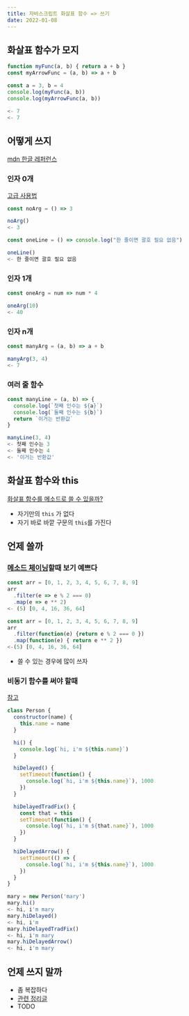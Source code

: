 ```yaml
---
title: 자바스크립트 화살표 함수 => 쓰기
date: 2022-01-08
---
```


## 화살표 함수가 모지

```js
function myFunc(a, b) { return a + b }
const myArrowFunc = (a, b) => a + b

const a = 3, b = 4
console.log(myFunc(a, b))
console.log(myArrowFunc(a, b))

<- 7
<- 7
```

## 어떻게 쓰지

[mdn 한글 레퍼런스](https://developer.mozilla.org/ko/docs/Web/JavaScript/Reference/Functions/Arrow_functions)


### 인자 0개

[고급 사용법](https://developer.mozilla.org/en-US/docs/Web/JavaScript/Reference/Functions/Arrow_functions#advanced_syntax)
```js
const noArg = () => 3

noArg()
<- 3

const oneLine = () => console.log("한 줄이면 괄호 필요 없음")

oneLine()
<- 한 줄이면 괄호 필요 없음
```

### 인자 1개
```js
const oneArg = num => num * 4

oneArg(10)
<- 40
```

### 인자 n개

```js
const manyArg = (a, b) => a + b

manyArg(3, 4)
<- 7
```

### 여러 줄 함수
```js
const manyLine = (a, b) => {
  console.log(`첫째 인수는 ${a}`)
  console.log(`둘째 인수는 ${b}`)
  return `이거는 반환값`
}

manyLine(3, 4)
<- 첫째 인수는 3
<- 둘째 인수는 4
<- '이거는 반환값'
```

## 화살표 함수와 this

[화살표 함수를 메소드로 쓸 수 있을까?](https://developer.mozilla.org/en-US/docs/Web/JavaScript/Reference/Functions/Arrow_functions#arrow_functions_used_as_methods)

- 자기만의 `this` 가 없다
- 자기 바로 바깥 구문의 `this`를 가진다



## 언제 쓸까

### [메소드 체이닝](/posts/javascript/method_chain)할때 보기 예쁘다

```js
const arr = [0, 1, 2, 3, 4, 5, 6, 7, 8, 9]
arr
  .filter(e => e % 2 === 0)
  .map(e => e ** 2)
<- (5) [0, 4, 16, 36, 64]
```

```js
const arr = [0, 1, 2, 3, 4, 5, 6, 7, 8, 9]
arr
  .filter(function(e) {return e % 2 === 0 })
  .map(function(e) { return e ** 2 })
<-(5) [0, 4, 16, 36, 64]
```

- 쓸 수 있는 경우에 많이 쓰자

### 비동기 함수를 써야 할때

[참고](https://developer.mozilla.org/ko/docs/Web/API/setTimeout#this_%EB%AC%B8%EC%A0%9C)

```js
class Person {
  constructor(name) {
    this.name = name
  }

  hi() {
    console.log(`hi, i'm ${this.name}`)
  }

  hiDelayed() {
    setTimeout(function() {
      console.log(`hi, i'm ${this.name}`), 1000
    })
  }

  hiDelayedTradFix() {
    const that = this
    setTimeout(function() {
      console.log(`hi, i'm ${that.name}`), 1000
    })
  }

  hiDelayedArrow() {
    setTimeout(() => {
      console.log(`hi, i'm ${this.name}`), 1000
    })
  }
}

mary = new Person('mary')
mary.hi()
<- hi, i'm mary
mary.hiDelayed()
<- hi, i'm
mary.hiDelayedTradFix()
<- hi, i'm mary
mary.hiDelayedArrow()
<- hi, i'm mary
```

## 언제 쓰지 말까

- 좀 복잡하다
- [관련 정리글](https://vmarchesin.medium.com/javascript-arrow-functions-and-closures-4e53aa30b774)
- TODO
<!--

- `constructor`
- `yield`
-
```js
const obj = {
    i: 10,
    a: () => console.log(this.i, this),
    b: function() { console.log(this.i, this) }
}

obj.a()
<- undefined
<- Window {0: global, window: Window, self: Window, document: document, name: '', location: Location, …}

obj.b()
<- 10
<- {i: 10, a: ƒ, b: ƒ}
```
-->